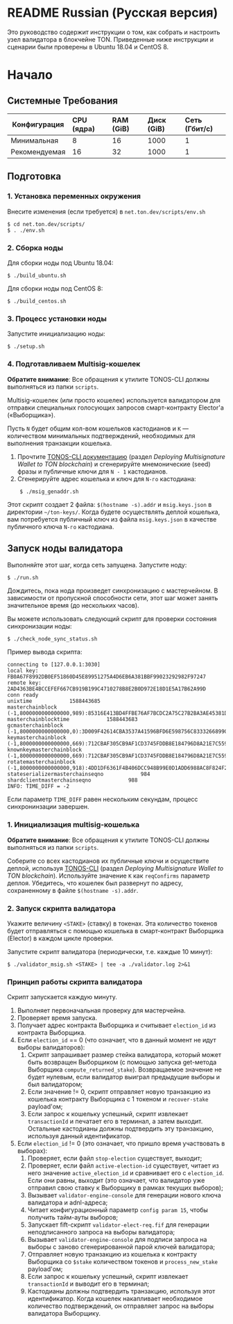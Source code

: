 # README Russian (Русская версия)

Это руководство содержит инструкции о том, как собрать и настроить узел валидатора в блокчейне TON. Приведенные ниже инструкции и сценарии были проверены в Ubuntu 18.04 и CentOS 8.

# Начало

## Системные Требования
| Конфигурация | CPU (ядра) | RAM (GiB) | Диск (GiB) | Сеть (Гбит/с)|
|---|:---|:---|:---|:---|
| Минимальная |8|16|1000|1|
| Рекомендуемая |16|32|1000|1| 

## Подготовка
### 1. Установка переменных окружения
Внесите изменения (если требуется) в `net.ton.dev/scripts/env.sh`
    
    $ cd net.ton.dev/scripts/
    $ . ./env.sh 
### 2. Сборка ноды
Для сборки ноды под Ubuntu 18.04:

    $ ./build_ubuntu.sh
Для сборки ноды под CentOS 8:

    $ ./build_centos.sh
### 3. Процесс установки ноды
Запустите инициализацию ноды:

    $ ./setup.sh
### 4. Подготавливаем Multisig-кошелек
**Обратите внимание**: Все обращения к утилите TONOS-CLI должны выполняться из папки `scripts`.

Multisig-кошелек (или просто кошелек) используется валидатором для отправки специальных голосующих запросов 
смарт-контракту Elector'а («Выборщика»).

Пусть `N` будет общим кол-вом кошельков кастодианов и `K` — количеством минимальных подтверждений, необходимых 
для выполнения транзакции кошелька.

1. Прочтите [TONOS-CLI документацию](https://docs.ton.dev/86757ecb2/v/0/p/94921e-running-tonos-cli-with-tails-os-and-working-with-multisignature-wallet) 
(раздел *Deploying Multisignature Wallet to TON blockchain*) и сгенерируйте мнемонические (seed) фразы и публичные ключи 
для `N - 1` кастодианов.
2. Сгенерируйте адрес кошелька и ключ для `N-го` кастодиана:
```
    $ ./msig_genaddr.sh
```
Этот скрипт создает 2 файла: `$(hostname -s).addr` и `msig.keys.json` в директории `~/ton-keys/`. 
Когда будете осуществлять деплой кошелька, вам потребуется публичный ключ из файла `msig.keys.json` 
в качестве публичного ключа `N-го` кастодиана.

## Запуск ноды валидатора
Выполняйте этот шаг, когда сеть запущена.
Запустите ноду:

    $ ./run.sh
  
Дождитесь, пока нода произведет синхронизацию с мастерчейном. В зависимости от пропускной способности сети, 
этот шаг может занять значительное время (до нескольких часов).

Вы можете использовать следующий скрипт для проверки состояния синхронизации ноды:

    $ ./check_node_sync_status.sh

Пример вывода скрипта:
```
connecting to [127.0.0.1:3030]
local key: FB0A67F8992DB0EF51860D45E89951275A4D6EB6A381BBF99023292982F97247
remote key: 2AD4363BE4BCCEFEF667CB919B199C4710278B8E2B0D972E18D1E5A17B62A99D
conn ready
unixtime            1588443685
masterchainblock            (-1,8000000000000000,989):85316E413BD4FFBE76AF7BCDC2A75C27B2BA3AE45381D0CE7B5684949447DF07:6D975F062203F2A2F913FC528387036F47B27AB156B76E4127C186E32A6ED9C3
masterchainblocktime            1588443683
gcmasterchainblock            (-1,8000000000000000,0):3D009F42614CBA3537A41596BFD6E598756C83332668990C914D67A3B137D37D:40D1F2B2588A6A00D8AB05C8C1E944E42B172B5C111867B70DBC41009EE10C55
keymasterchainblock            (-1,8000000000000000,669):712CBAF305CB9AF1CD3745FDDB8E184796D8A21E7C559A42EB6B68D8B2F2FF89:3B03B9075B20BD1E6111492C41756F337FF649C6C89B9F87D446FAC47DCFD2BB
knownkeymasterchainblock            (-1,8000000000000000,669):712CBAF305CB9AF1CD3745FDDB8E184796D8A21E7C559A42EB6B68D8B2F2FF89:3B03B9075B20BD1E6111492C41756F337FF649C6C89B9F87D446FAC47DCFD2BB
rotatemasterchainblock            (-1,8000000000000000,918):4DD1DF6361F4B406DCC948B99E0D1ADD6988AC8F824F2E1B263CFED2AD46742E:12A8599C16C5EF1B09713F7EC91E2F765E97545F046FE6871DCD0C82E0377036
stateserializermasterchainseqno            984
shardclientmasterchainseqno            988
INFO: TIME_DIFF = -2
```
Если параметр `TIME_DIFF` равен нескольким секундам, процесс синхронинзации завершен.

### 1. Инициализация multisig-кошелька

**Обратите внимание**: Все обращения к утилите TONOS-CLI должны выполняться из папки `scripts`.


Соберите со всех кастодианов их публичные ключи и осуществите деплой, 
используя [TONOS-CLI](https://docs.ton.dev/86757ecb2/v/0/p/94921e-running-tonos-cli-with-tails-os-and-working-with-multisignature-wallet) 
(раздел *Deploying Multisignature Wallet to TON blockchain*). 
Используйте значение `K` как `reqConfirms` параметр деплоя.
Убедитесь, что кошелек был развернут по адресу, сохраненному в файле `$(hostname -s).addr`.


### 2. Запуск скрипта валидатора

Укажите величину `<STAKE>` (ставку) в токенах. Эта количество токенов будет отправляться с помощью кошелька в смарт-контракт 
Выборщика (Elector) в каждом цикле проверки.

Запустите скрипт валидатора (периодически, т.е. каждые 10 минут):

    $ ./validator_msig.sh <STAKE> | tee -a ./validator.log 2>&1

### Принцип работы скрипта валидатора

Скрипт запускается каждую минуту.

1. Выполняет первоначальная проверку для мастерчейна.
2. Проверяет время запуска.
3. Получает адрес контракта Выборщика и считывает `election_id` из контракта Выборщика.
4. Если `election_id` == 0 (что означает, что в данный момент не идут выборы валидаторов):
    1. Скрипт запрашивает размер стейка валидатора, который может быть возвращен Выборщиком (с помощью запуска get-метода 
       Выборщика `compute_returned_stake`). Возвращаемое значение не будет нулевым, если валидатор выиграл предыдущие 
       выборы и был валидатором;
    2. Если значение != 0, скрипт отправляет новую транзакцию из кошелька контракту Выборщика с 1 токеном и `recover-stake` payload'ом;
    3. Если запрос к кошельку успешный, скрипт извлекает `transactionId` и печатает его в терминал, а затем выходит. 
       Остальные кастодианы должны подтвердить эту транзакцию, используя данный идентификатор.
5. Если `election_id` != 0 (это означает, что пришло время участвовать в выборах):
    1. Проверяет, если файл `stop-election` существует, выходит;
    2. Проверяет, если файл `active-election-id` существует, читает из него значение `active_election_id` и сравнивает 
       его с `election_id`. Если они равны, выходит (это означает, что валидатор уже отправил свою ставку к Выборщику 
       в рамках текущих выборов);
    3. Вызывает `validator-engine-console` для генерации нового ключа валидатора и adnl-адреса;
    4. Читает конфигурационный параметр `config param 15`, чтобы получить тайм-ауты выборов;
    5. Запускает fift-скрипт `validator-elect-req.fif` для генерации неподписанного запроса на выборы валидатора;
    6. Вызывает `validator-engine-console` для подписи запроса на выборы с заново сгенерированной парой ключей валидатора;
    7. Отправляет новую транзакцию из кошелька к контракту Выборщика со `$stake` количеством токенов и `process_new_stake` 
       payload'ом;
    8. Если запрос к кошельку успешный, скрипт извлекает `transactionId` и выводит его в терминал;
    9. Кастодианы должны подтвердить транзакцию, используя этот идентификатор. Когда кошелек накапливает 
       необходимое количество подтверждений, он отправляет запрос на выборы валидатора Выборщику.



